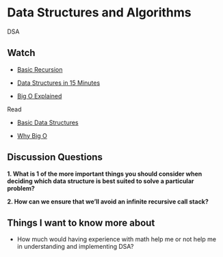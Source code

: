 # Data Structures and Algorithms

DSA

## Watch 

- [Basic Recursion](https://www.youtube.com/watch?v%3DvPEJSJMg4jY)

- [Data Structures in 15 Minutes](https://www.youtube.com/watch?v%3DsVxBVvlnJsM)

- [Big O Explained](https://www.youtube.com/watch?v%3Dv4cd1O4zkGw)


Read

- [Basic Data Structures](https://towardsdatascience.com/8-common-data-structures-every-programmer-must-know-171acf6a1a42)

- [Why Big O](https://triplebyte.com/blog/why-you-should-learn-big-o-and-stop-hacking-your-way-through-algorithms)


## Discussion Questions

**1. What is 1 of the more important things you should consider when deciding which data structure is best suited to solve a particular problem?**

**2. How can we ensure that we’ll avoid an infinite recursive call stack?**


## Things I want to know more about

- How much would having experience with math help me or not help me in understanding and implementing DSA?
